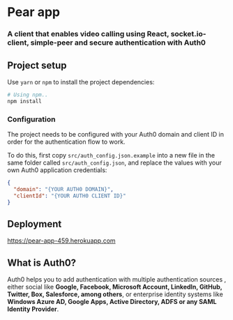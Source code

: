 # Pear app

### A client that enables video calling using React, socket.io-client, simple-peer and secure authentication with Auth0

## Project setup

Use `yarn` or `npm` to install the project dependencies:

```bash
# Using npm..
npm install
```

### Configuration

The project needs to be configured with your Auth0 domain and client ID in order for the authentication flow to work.

To do this, first copy `src/auth_config.json.example` into a new file in the same folder called `src/auth_config.json`, and replace the values with your own Auth0 application credentials:

```json
{
  "domain": "{YOUR AUTH0 DOMAIN}",
  "clientId": "{YOUR AUTH0 CLIENT ID}"
}
```

## Deployment

https://pear-app-459.herokuapp.com

## What is Auth0?

Auth0 helps you to add authentication with multiple authentication sources , either social like **Google, Facebook, Microsoft Account, LinkedIn, GitHub, Twitter, Box, Salesforce, among others**, or enterprise identity systems like **Windows Azure AD, Google Apps, Active Directory, ADFS or any SAML Identity Provider**.
